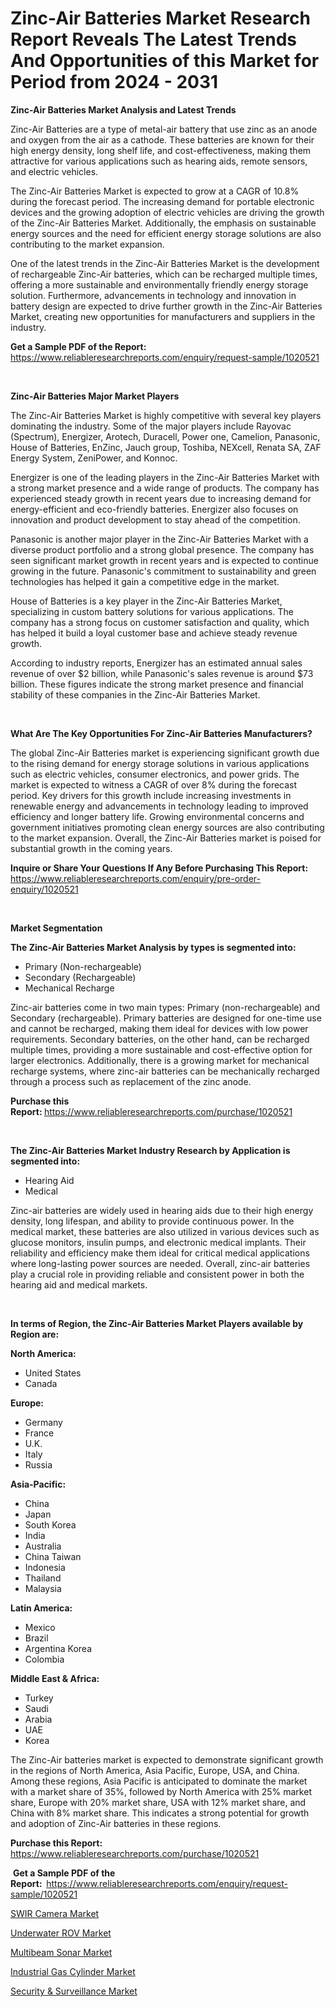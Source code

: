 <p><h1>Zinc-Air Batteries Market Research Report Reveals The Latest Trends And Opportunities of this Market for Period from 2024 - 2031</h1></p><p><strong>Zinc-Air Batteries Market Analysis and Latest Trends</strong></p>
<p><p>Zinc-Air Batteries are a type of metal-air battery that use zinc as an anode and oxygen from the air as a cathode. These batteries are known for their high energy density, long shelf life, and cost-effectiveness, making them attractive for various applications such as hearing aids, remote sensors, and electric vehicles.</p><p>The Zinc-Air Batteries Market is expected to grow at a CAGR of 10.8% during the forecast period. The increasing demand for portable electronic devices and the growing adoption of electric vehicles are driving the growth of the Zinc-Air Batteries Market. Additionally, the emphasis on sustainable energy sources and the need for efficient energy storage solutions are also contributing to the market expansion.</p><p>One of the latest trends in the Zinc-Air Batteries Market is the development of rechargeable Zinc-Air batteries, which can be recharged multiple times, offering a more sustainable and environmentally friendly energy storage solution. Furthermore, advancements in technology and innovation in battery design are expected to drive further growth in the Zinc-Air Batteries Market, creating new opportunities for manufacturers and suppliers in the industry.</p></p>
<p><strong>Get a Sample PDF of the Report:&nbsp;</strong> <a href="https://www.reliableresearchreports.com/enquiry/request-sample/1020521">https://www.reliableresearchreports.com/enquiry/request-sample/1020521</a></p>
<p>&nbsp;</p>
<p><strong>Zinc-Air Batteries Major Market Players</strong></p>
<p><p>The Zinc-Air Batteries Market is highly competitive with several key players dominating the industry. Some of the major players include Rayovac (Spectrum), Energizer, Arotech, Duracell, Power one, Camelion, Panasonic, House of Batteries, EnZinc, Jauch group, Toshiba, NEXcell, Renata SA, ZAF Energy System, ZeniPower, and Konnoc.</p><p>Energizer is one of the leading players in the Zinc-Air Batteries Market with a strong market presence and a wide range of products. The company has experienced steady growth in recent years due to increasing demand for energy-efficient and eco-friendly batteries. Energizer also focuses on innovation and product development to stay ahead of the competition.</p><p>Panasonic is another major player in the Zinc-Air Batteries Market with a diverse product portfolio and a strong global presence. The company has seen significant market growth in recent years and is expected to continue growing in the future. Panasonic's commitment to sustainability and green technologies has helped it gain a competitive edge in the market.</p><p>House of Batteries is a key player in the Zinc-Air Batteries Market, specializing in custom battery solutions for various applications. The company has a strong focus on customer satisfaction and quality, which has helped it build a loyal customer base and achieve steady revenue growth.</p><p>According to industry reports, Energizer has an estimated annual sales revenue of over $2 billion, while Panasonic's sales revenue is around $73 billion. These figures indicate the strong market presence and financial stability of these companies in the Zinc-Air Batteries Market.</p></p>
<p>&nbsp;</p>
<p><strong>What Are The Key Opportunities For Zinc-Air Batteries Manufacturers?</strong></p>
<p><p>The global Zinc-Air Batteries market is experiencing significant growth due to the rising demand for energy storage solutions in various applications such as electric vehicles, consumer electronics, and power grids. The market is expected to witness a CAGR of over 8% during the forecast period. Key drivers for this growth include increasing investments in renewable energy and advancements in technology leading to improved efficiency and longer battery life. Growing environmental concerns and government initiatives promoting clean energy sources are also contributing to the market expansion. Overall, the Zinc-Air Batteries market is poised for substantial growth in the coming years.</p></p>
<p><strong>Inquire or Share Your Questions If Any Before Purchasing This Report:</strong> <a href="https://www.reliableresearchreports.com/enquiry/pre-order-enquiry/1020521">https://www.reliableresearchreports.com/enquiry/pre-order-enquiry/1020521</a></p>
<p>&nbsp;</p>
<p><strong>Market Segmentation</strong></p>
<p><strong>The Zinc-Air Batteries Market Analysis by types is segmented into:</strong></p>
<p><ul><li>Primary (Non-rechargeable)</li><li>Secondary (Rechargeable)</li><li>Mechanical Recharge</li></ul></p>
<p><p>Zinc-air batteries come in two main types: Primary (non-rechargeable) and Secondary (rechargeable). Primary batteries are designed for one-time use and cannot be recharged, making them ideal for devices with low power requirements. Secondary batteries, on the other hand, can be recharged multiple times, providing a more sustainable and cost-effective option for larger electronics. Additionally, there is a growing market for mechanical recharge systems, where zinc-air batteries can be mechanically recharged through a process such as replacement of the zinc anode.</p></p>
<p><strong>Purchase this Report:&nbsp;</strong><a href="https://www.reliableresearchreports.com/purchase/1020521">https://www.reliableresearchreports.com/purchase/1020521</a></p>
<p>&nbsp;</p>
<p><strong>The Zinc-Air Batteries Market Industry Research by Application is segmented into:</strong></p>
<p><ul><li>Hearing Aid</li><li>Medical</li></ul></p>
<p><p>Zinc-air batteries are widely used in hearing aids due to their high energy density, long lifespan, and ability to provide continuous power. In the medical market, these batteries are also utilized in various devices such as glucose monitors, insulin pumps, and electronic medical implants. Their reliability and efficiency make them ideal for critical medical applications where long-lasting power sources are needed. Overall, zinc-air batteries play a crucial role in providing reliable and consistent power in both the hearing aid and medical markets.</p></p>
<p>&nbsp;</p>
<p><strong>In terms of Region, the Zinc-Air Batteries Market Players available by Region are:</strong></p>
<p>
    <p> <strong> North America: </strong>
        <ul>
            <li>United States</li>
            <li>Canada</li>
        </ul>
        </p> 
    <p> <strong> Europe: </strong>
        <ul>
            <li>Germany</li>
            <li>France</li>
            <li>U.K.</li>
            <li>Italy</li>
            <li>Russia</li>
        </ul>
        </p> 
    <p> <strong> Asia-Pacific: </strong>
        <ul>
            <li>China</li>
            <li>Japan</li>
            <li>South Korea</li>
            <li>India</li>
            <li>Australia</li>
            <li>China Taiwan</li>
            <li>Indonesia</li>
            <li>Thailand</li>
            <li>Malaysia</li>
        </ul>
        </p> 
    <p> <strong> Latin America: </strong>
        <ul>
            <li>Mexico</li>
            <li>Brazil</li>
            <li>Argentina Korea</li>
            <li>Colombia</li>
        </ul>
        </p> 
    <p> <strong> Middle East & Africa: </strong>
        <ul>
            <li>Turkey</li>
            <li>Saudi</li>
            <li>Arabia</li>
            <li>UAE</li>
            <li>Korea</li>
        </ul>
    </p>
    </p>
<p><p>The Zinc-Air batteries market is expected to demonstrate significant growth in the regions of North America, Asia Pacific, Europe, USA, and China. Among these regions, Asia Pacific is anticipated to dominate the market with a market share of 35%, followed by North America with 25% market share, Europe with 20% market share, USA with 12% market share, and China with 8% market share. This indicates a strong potential for growth and adoption of Zinc-Air batteries in these regions.</p></p>
<p><strong>Purchase this Report: </strong><a href="https://www.reliableresearchreports.com/purchase/1020521">https://www.reliableresearchreports.com/purchase/1020521</a></p>
<p>&nbsp;<strong>Get a Sample PDF of the Report:&nbsp;&nbsp;</strong><a href="https://www.reliableresearchreports.com/enquiry/request-sample/1020521">https://www.reliableresearchreports.com/enquiry/request-sample/1020521</a></p>
<p><strong></strong></p>
<p><p><a href="https://medium.com/@simonepurdy/swir-camera-market-outlook-industry-overview-and-forecast-2024-to-2031-822a330ec50b">SWIR Camera Market</a></p><p><a href="https://medium.com/p/114e1795bbb0/edit">Underwater ROV Market</a></p><p><a href="https://medium.com/@simonepurdy/multibeam-sonar-market-size-cagr-trends-2024-2030-f9201fca331e">Multibeam Sonar Market</a></p><p><a href="https://medium.com/@simonepurdy/industrial-gas-cylinder-market-outlook-industry-overview-and-forecast-2024-to-2031-04bc9bbdd3d4">Industrial Gas Cylinder Market</a></p><p><a href="https://medium.com/@simonepurdy/security-amp-surveillance-market-insights-into-market-cagr-market-trends-and-growth-strategies-696ce3ce7ddd">Security & Surveillance Market</a></p></p>